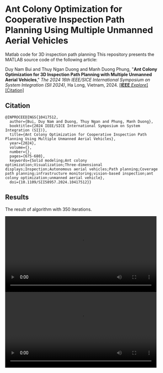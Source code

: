 # Ant Colony Optimization for Cooperative Inspection Path Planning Using Multiple Unmanned Aerial Vehicles
Matlab code for 3D inspection path planning
This repository presents the MATLAB source code of the following article:

Duy Nam Bui and Thuy Ngan Duong and Manh Duong Phung, "**Ant Colony Optimization for 3D Inspection Path
Planning with Multiple Unmanned Aerial Vehicles**," *The 2024 16th IEEE/SICE International Symposium on System Integration (SII 2024)*, Ha Long, Vietnam, 2024. [[**IEEE** *Explore*]](https://ieeexplore.ieee.org/document/9549498)[[Citation]](#citation)

## Citation
```
@INPROCEEDINGS{10417512,
  author={Bui, Duy Nam and Duong, Thuy Ngan and Phung, Manh Duong},
  booktitle={2024 IEEE/SICE International Symposium on System Integration (SII)}, 
  title={Ant Colony Optimization for Cooperative Inspection Path Planning Using Multiple Unmanned Aerial Vehicles}, 
  year={2024},
  volume={},
  number={},
  pages={675-680},
  keywords={Solid modeling;Ant colony optimization;Visualization;Three-dimensional displays;Inspection;Autonomous aerial vehicles;Path planning;Coverage path planning;infrastructure monitoring;vision-based inspection;ant colony optimization;unmanned aerial vehicle},
  doi={10.1109/SII58957.2024.10417512}}
```

## Results
The result of algorithm with 350 iterations.
<p float="left">
  <video src="PathVideo.avi" width=490></video>
  <video src="CostVideo.avi" width=490></video>
</p>
